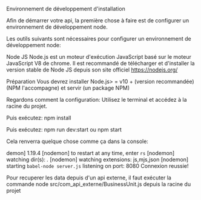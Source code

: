 Environnement de développement d'installation

Afin de démarrer votre api, la première chose à faire est de configurer un environnement de développement node.

Les outils suivants sont nécessaires pour configurer un environnement de développement node:

Node JS
Node.js est un moteur d'exécution JavaScript basé sur le moteur JavaScript V8 de chrome. Il est recommandé de télécharger et d'installer la version stable de Node JS depuis son site officiel https://nodejs.org/

Préparation
Vous devrez installer Node.js> = v10 + (version recommandée) (NPM l'accompagne) et servir (un package NPM)


Regardons comment la configuration:
Utilisez le terminal et accédez à la racine du projet.

Puis exécutez: npm install

Puis exécutez: npm run dev:start ou npm start

Cela renverra quelque chose comme ça dans la console:

demon] 1.19.4
[nodemon] to restart at any time, enter `rs`
[nodemon] watching dir(s): *.*
[nodemon] watching extensions: js,mjs,json
[nodemon] starting `babel-node server.js`
listening on port: 8080
Connexion reussie!

Pour recuperer les data depuis d'un api externe, il faut exécuter la commande  node src/com_api_externe/BusinessUnit.js  depuis la racine du projet
